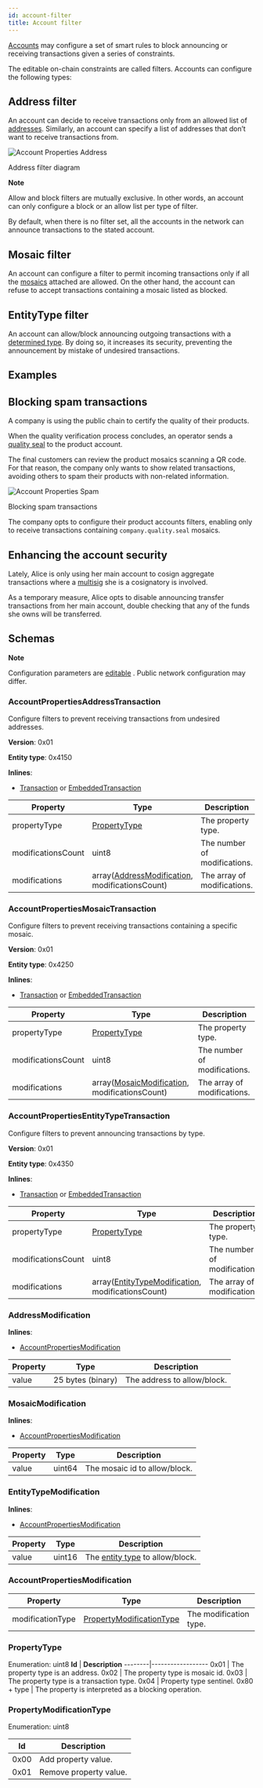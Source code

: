```yaml
---
id: account-filter
title: Account filter
---
```


[Accounts][Account] may configure a set of smart rules to block announcing or receiving transactions given a series of constraints.

The editable on-chain constraints are called filters. Accounts can configure the following types:

## Address filter

An account can decide to receive transactions only from an allowed list of [addresses][Account]. Similarly, an account can specify a list of addresses that don’t want to receive transactions from.

![Account Properties Address](/img/account-properties-address.png "Account Properties Address")

<p class="caption">Address filter diagram</p>

<div class="info">

**Note**

Allow and block filters are mutually exclusive. In other words, an account can only configure a block or an allow list per type of filter.

</div>

By default, when there is no filter set, all the accounts in the network can announce transactions to the stated account.

## Mosaic filter

An account can configure a filter to permit incoming transactions only if all the [mosaics][Mosaic] attached are allowed. On the other hand, the account can refuse to accept transactions containing a mosaic listed as blocked.

## EntityType filter

An account can allow/block announcing outgoing transactions with a [determined type][Transaction-type]. By doing so, it increases its security, preventing the announcement by mistake of undesired transactions.

## Examples

## Blocking spam transactions

A company is using the public chain to certify the quality of their products.

When the quality verification process concludes, an operator sends a [quality seal][Mosaic] to the product account.

The final customers can review the product mosaics scanning a QR code. For that reason, the company only wants to show related transactions, avoiding others to spam their products with non-related information.

![Account Properties Spam](/img/account-properties-spam.png "Account Properties Spam")

<p class="caption">Blocking spam transactions</p>

The company opts to configure their product accounts filters, enabling only to receive transactions containing `company.quality.seal` mosaics.

## Enhancing the account security

Lately, Alice is only using her main account to cosign aggregate transactions where a [multisig][Multisig] she is a cosignatory is involved.

As a temporary measure, Alice opts to disable announcing transfer transactions from her main account, double checking that any of the funds she owns will be transferred.

## Schemas

<div class="info">

**Note**

Configuration parameters are [editable][Server-configurable] . Public network configuration may differ.

</div>

### AccountPropertiesAddressTransaction

Configure filters to prevent receiving transactions from undesired addresses.

**Version**: 0x01

**Entity type**: 0x4150

**Inlines**:

- [Transaction][Transaction] or [EmbeddedTransaction][EmbeddedTransaction]

**Property** |	**Type** |	**Description**
-------------|-----------|-------------------
propertyType |	[PropertyType](#propertytype) |	The property type.
modificationsCount |	uint8 |	The number of modifications.
modifications |	array([AddressModification](#addressmodification), modificationsCount) |	The array of modifications.

### AccountPropertiesMosaicTransaction

Configure filters to prevent receiving transactions containing a specific mosaic.

**Version**: 0x01

**Entity type**: 0x4250

**Inlines**:

- [Transaction][Transaction] or [EmbeddedTransaction][EmbeddedTransaction]

**Property** |	**Type** |	**Description**
-------------|-----------|-------------------
propertyType |	[PropertyType](#propertytype) |	The property type.
modificationsCount |	uint8 |	The number of modifications.
modifications |	array([MosaicModification](#mosaicmodification), modificationsCount) |	The array of modifications.

### AccountPropertiesEntityTypeTransaction

Configure filters to prevent announcing transactions by type.

**Version**: 0x01

**Entity type**: 0x4350

**Inlines**:

- [Transaction][Transaction] or [EmbeddedTransaction][EmbeddedTransaction]

**Property** |	**Type** |	**Description**
-------------|-----------|-------------------
propertyType |	[PropertyType](#propertytype) |	The property type.
modificationsCount |	uint8 |	The number of modifications.
modifications |	array([EntityTypeModification](#entitytypemodification), modificationsCount) |	The array of modifications.

### AddressModification

**Inlines**:

- [AccountPropertiesModification](#accountpropertiesmodification)

**Property** |	**Type** |	**Description**
-------------|-----------|-------------------
value |	25 bytes (binary) |	The address to allow/block.

### MosaicModification

**Inlines**:

- [AccountPropertiesModification](#accountpropertiesmodification)

**Property** |	**Type** |	**Description**
-------------|-----------|-------------------
value |	uint64 |	The mosaic id to allow/block.

### EntityTypeModification

**Inlines**:

- [AccountPropertiesModification](#accountpropertiesmodification)

**Property** |	**Type** |	**Description**
-------------|-----------|-------------------
value |	uint16 	| The [entity type][Transaction-type] to allow/block.

### AccountPropertiesModification

**Property** |	**Type** |	**Description**
-------------|-----------|-------------------
modificationType |	[PropertyModificationType](#propertymodificationtype) |	The modification type.

### PropertyType

Enumeration: uint8
**Id**  |	**Description**
--------|------------------
0x01 |	The property type is an address.
0x02 |	The property type is mosaic id.
0x03 |	The property type is a transaction type.
0x04 |	Property type sentinel.
0x80 + type |	The property is interpreted as a blocking operation.

### PropertyModificationType

Enumeration: uint8

**Id**  |	**Description**
--------|------------------
0x00 |	Add property value.
0x01 |	Remove property value.

[EmbeddedTransaction]: ../protocol/transaction.md#embeddedtransaction
[Transaction]: ../protocol/transaction.md#transaction
[Transaction-type]: ../protocol/transaction.md#transaction-types
[Account]: ./account.md
[Mosaic]: ./mosaic.md
[Server-configurable]: https://github.com/proximax-storage/catapult-server/blob/master/resources/config-network.properties
[Multisig]: ./multisig-account.md
